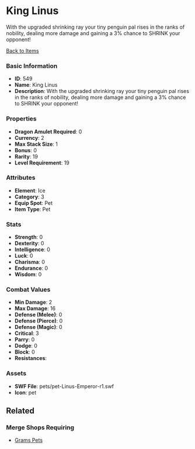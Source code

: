 # King Linus

With the upgraded shrinking ray your tiny penguin pal rises in the ranks of nobility, dealing more damage and gaining a 3% chance to SHRINK your opponent!

[Back to Items](../items.md)

### Basic Information

- **ID**: 549
- **Name**: King Linus
- **Description**: With the upgraded shrinking ray your tiny penguin pal rises in the ranks of nobility, dealing more damage and gaining a 3% chance to SHRINK your opponent!

### Properties

- **Dragon Amulet Required**: 0
- **Currency**: 2
- **Max Stack Size**: 1
- **Bonus**: 0
- **Rarity**: 19
- **Level Requirement**: 19

### Attributes

- **Element**: Ice
- **Category**: 3
- **Equip Spot**: Pet
- **Item Type**: Pet

### Stats

- **Strength**: 0
- **Dexterity**: 0
- **Intelligence**: 0
- **Luck**: 0
- **Charisma**: 0
- **Endurance**: 0
- **Wisdom**: 0

### Combat Values

- **Min Damage**: 2
- **Max Damage**: 16
- **Defense (Melee)**: 0
- **Defense (Pierce)**: 0
- **Defense (Magic)**: 0
- **Critical**: 3
- **Parry**: 0
- **Dodge**: 0
- **Block**: 0
- **Resistances**: 

### Assets

- **SWF File**: pets/pet-Linus-Emperor-r1.swf
- **Icon**: pet

## Related

### Merge Shops Requiring

- [Grams Pets](../merge-shops/6-grams-pets.md)

